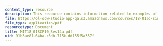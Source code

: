 ```yaml
---
content_type: resource
description: This resource contains information related to examples of implicit differentiation.
file: https://ol-ocw-studio-app-qa.s3.amazonaws.com/courses/18-01sc-single-variable-calculus-fall-2010/91b3ae8164bac6db7150dd155f5a357f_MIT18_01SCF10_Ses14a.pdf
file_type: application/pdf
resourcetype: Document
title: MIT18_01SCF10_Ses14a.pdf
uid: 91b3ae81-64ba-c6db-7150-dd155f5a357f
---
```

